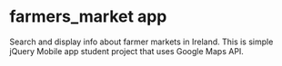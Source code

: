 # farmers_market app

Search and display info about farmer markets in Ireland.
This is simple jQuery Mobile app student project that uses Google Maps API.
 
